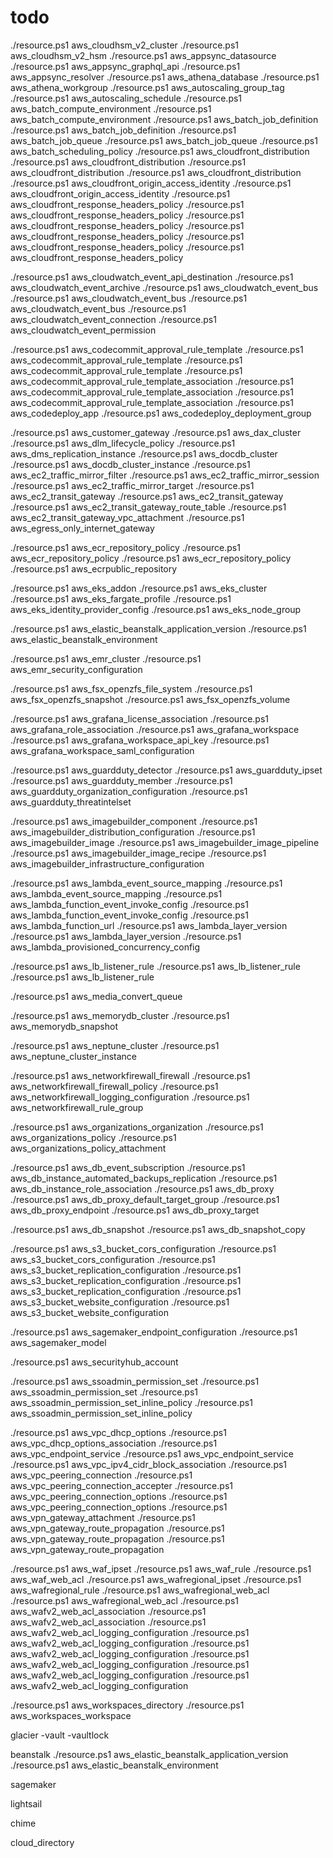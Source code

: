 # todo

./resource.ps1 aws_cloudhsm_v2_cluster
./resource.ps1 aws_cloudhsm_v2_hsm
./resource.ps1 aws_appsync_datasource
./resource.ps1 aws_appsync_graphql_api
./resource.ps1 aws_appsync_resolver
./resource.ps1 aws_athena_database
./resource.ps1 aws_athena_workgroup
./resource.ps1 aws_autoscaling_group_tag
./resource.ps1 aws_autoscaling_schedule
./resource.ps1 aws_batch_compute_environment
./resource.ps1 aws_batch_compute_environment
./resource.ps1 aws_batch_job_definition
./resource.ps1 aws_batch_job_definition
./resource.ps1 aws_batch_job_queue
./resource.ps1 aws_batch_job_queue
./resource.ps1 aws_batch_scheduling_policy
./resource.ps1 aws_cloudfront_distribution
./resource.ps1 aws_cloudfront_distribution
./resource.ps1 aws_cloudfront_distribution
./resource.ps1 aws_cloudfront_distribution
./resource.ps1 aws_cloudfront_origin_access_identity
./resource.ps1 aws_cloudfront_origin_access_identity
./resource.ps1 aws_cloudfront_response_headers_policy
./resource.ps1 aws_cloudfront_response_headers_policy
./resource.ps1 aws_cloudfront_response_headers_policy
./resource.ps1 aws_cloudfront_response_headers_policy
./resource.ps1 aws_cloudfront_response_headers_policy
./resource.ps1 aws_cloudfront_response_headers_policy

./resource.ps1 aws_cloudwatch_event_api_destination
./resource.ps1 aws_cloudwatch_event_archive
./resource.ps1 aws_cloudwatch_event_bus
./resource.ps1 aws_cloudwatch_event_bus
./resource.ps1 aws_cloudwatch_event_bus
./resource.ps1 aws_cloudwatch_event_connection
./resource.ps1 aws_cloudwatch_event_permission

./resource.ps1 aws_codecommit_approval_rule_template
./resource.ps1 aws_codecommit_approval_rule_template
./resource.ps1 aws_codecommit_approval_rule_template
./resource.ps1 aws_codecommit_approval_rule_template_association
./resource.ps1 aws_codecommit_approval_rule_template_association
./resource.ps1 aws_codecommit_approval_rule_template_association
./resource.ps1 aws_codedeploy_app
./resource.ps1 aws_codedeploy_deployment_group

./resource.ps1 aws_customer_gateway
./resource.ps1 aws_dax_cluster
./resource.ps1 aws_dlm_lifecycle_policy
./resource.ps1 aws_dms_replication_instance
./resource.ps1 aws_docdb_cluster
./resource.ps1 aws_docdb_cluster_instance
./resource.ps1 aws_ec2_traffic_mirror_filter
./resource.ps1 aws_ec2_traffic_mirror_session
./resource.ps1 aws_ec2_traffic_mirror_target
./resource.ps1 aws_ec2_transit_gateway
./resource.ps1 aws_ec2_transit_gateway
./resource.ps1 aws_ec2_transit_gateway_route_table
./resource.ps1 aws_ec2_transit_gateway_vpc_attachment
./resource.ps1 aws_egress_only_internet_gateway

./resource.ps1 aws_ecr_repository_policy
./resource.ps1 aws_ecr_repository_policy
./resource.ps1 aws_ecr_repository_policy
./resource.ps1 aws_ecrpublic_repository

./resource.ps1 aws_eks_addon
./resource.ps1 aws_eks_cluster
./resource.ps1 aws_eks_fargate_profile
./resource.ps1 aws_eks_identity_provider_config
./resource.ps1 aws_eks_node_group

./resource.ps1 aws_elastic_beanstalk_application_version
./resource.ps1 aws_elastic_beanstalk_environment

./resource.ps1 aws_emr_cluster
./resource.ps1 aws_emr_security_configuration

./resource.ps1 aws_fsx_openzfs_file_system
./resource.ps1 aws_fsx_openzfs_snapshot
./resource.ps1 aws_fsx_openzfs_volume

./resource.ps1 aws_grafana_license_association
./resource.ps1 aws_grafana_role_association
./resource.ps1 aws_grafana_workspace
./resource.ps1 aws_grafana_workspace_api_key
./resource.ps1 aws_grafana_workspace_saml_configuration

./resource.ps1 aws_guardduty_detector
./resource.ps1 aws_guardduty_ipset
./resource.ps1 aws_guardduty_member
./resource.ps1 aws_guardduty_organization_configuration
./resource.ps1 aws_guardduty_threatintelset

./resource.ps1 aws_imagebuilder_component
./resource.ps1 aws_imagebuilder_distribution_configuration
./resource.ps1 aws_imagebuilder_image
./resource.ps1 aws_imagebuilder_image_pipeline
./resource.ps1 aws_imagebuilder_image_recipe
./resource.ps1 aws_imagebuilder_infrastructure_configuration

./resource.ps1 aws_lambda_event_source_mapping
./resource.ps1 aws_lambda_event_source_mapping
./resource.ps1 aws_lambda_function_event_invoke_config
./resource.ps1 aws_lambda_function_event_invoke_config
./resource.ps1 aws_lambda_function_url
./resource.ps1 aws_lambda_layer_version
./resource.ps1 aws_lambda_layer_version
./resource.ps1 aws_lambda_provisioned_concurrency_config

./resource.ps1 aws_lb_listener_rule
./resource.ps1 aws_lb_listener_rule
./resource.ps1 aws_lb_listener_rule

./resource.ps1 aws_media_convert_queue

./resource.ps1 aws_memorydb_cluster
./resource.ps1 aws_memorydb_snapshot

./resource.ps1 aws_neptune_cluster
./resource.ps1 aws_neptune_cluster_instance

./resource.ps1 aws_networkfirewall_firewall
./resource.ps1 aws_networkfirewall_firewall_policy
./resource.ps1 aws_networkfirewall_logging_configuration
./resource.ps1 aws_networkfirewall_rule_group

./resource.ps1 aws_organizations_organization
./resource.ps1 aws_organizations_policy
./resource.ps1 aws_organizations_policy_attachment

./resource.ps1 aws_db_event_subscription
./resource.ps1 aws_db_instance_automated_backups_replication
./resource.ps1 aws_db_instance_role_association
./resource.ps1 aws_db_proxy
./resource.ps1 aws_db_proxy_default_target_group
./resource.ps1 aws_db_proxy_endpoint
./resource.ps1 aws_db_proxy_target

./resource.ps1 aws_db_snapshot
./resource.ps1 aws_db_snapshot_copy

./resource.ps1 aws_s3_bucket_cors_configuration
./resource.ps1 aws_s3_bucket_cors_configuration
./resource.ps1 aws_s3_bucket_replication_configuration
./resource.ps1 aws_s3_bucket_replication_configuration
./resource.ps1 aws_s3_bucket_replication_configuration
./resource.ps1 aws_s3_bucket_website_configuration
./resource.ps1 aws_s3_bucket_website_configuration

./resource.ps1 aws_sagemaker_endpoint_configuration
./resource.ps1 aws_sagemaker_model

./resource.ps1 aws_securityhub_account

./resource.ps1 aws_ssoadmin_permission_set
./resource.ps1 aws_ssoadmin_permission_set
./resource.ps1 aws_ssoadmin_permission_set_inline_policy
./resource.ps1 aws_ssoadmin_permission_set_inline_policy

./resource.ps1 aws_vpc_dhcp_options
./resource.ps1 aws_vpc_dhcp_options_association
./resource.ps1 aws_vpc_endpoint_service
./resource.ps1 aws_vpc_endpoint_service
./resource.ps1 aws_vpc_ipv4_cidr_block_association
./resource.ps1 aws_vpc_peering_connection
./resource.ps1 aws_vpc_peering_connection_accepter
./resource.ps1 aws_vpc_peering_connection_options
./resource.ps1 aws_vpc_peering_connection_options
./resource.ps1 aws_vpn_gateway_attachment
./resource.ps1 aws_vpn_gateway_route_propagation
./resource.ps1 aws_vpn_gateway_route_propagation
./resource.ps1 aws_vpn_gateway_route_propagation

./resource.ps1 aws_waf_ipset
./resource.ps1 aws_waf_rule
./resource.ps1 aws_waf_web_acl
./resource.ps1 aws_wafregional_ipset
./resource.ps1 aws_wafregional_rule
./resource.ps1 aws_wafregional_web_acl
./resource.ps1 aws_wafregional_web_acl
./resource.ps1 aws_wafv2_web_acl_association
./resource.ps1 aws_wafv2_web_acl_association
./resource.ps1 aws_wafv2_web_acl_logging_configuration
./resource.ps1 aws_wafv2_web_acl_logging_configuration
./resource.ps1 aws_wafv2_web_acl_logging_configuration
./resource.ps1 aws_wafv2_web_acl_logging_configuration
./resource.ps1 aws_wafv2_web_acl_logging_configuration
./resource.ps1 aws_wafv2_web_acl_logging_configuration

./resource.ps1 aws_workspaces_directory
./resource.ps1 aws_workspaces_workspace

glacier
-vault
-vaultlock

beanstalk
./resource.ps1 aws_elastic_beanstalk_application_version
./resource.ps1 aws_elastic_beanstalk_environment

sagemaker

lightsail

chime

cloud_directory

[//]: # (./resource.ps1 aws_db_instance -type data)
